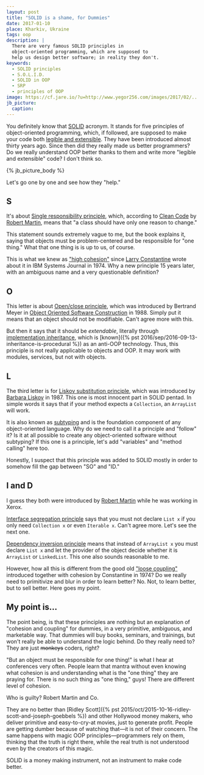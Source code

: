 ```yaml
---
layout: post
title: "SOLID is a shame, for Dummies"
date: 2017-01-10
place: Kharkiv, Ukraine
tags: oop
description: |
  There are very famous SOLID principles in
  object-oriented programming, which are supposed to
  help us design better software; in reality they don't.
keywords:
  - SOLID principles
  - S.O.L.I.D.
  - SOLID in OOP
  - SRP
  - principles of OOP
image: https://cf.jare.io/?u=http://www.yegor256.com/images/2017/02/...
jb_picture:
  caption:
---
```


You definitely know that [SOLID](https://en.wikipedia.org/wiki/SOLID_%28object-oriented_design%29)
acronym. It stands for five principles
of object-oriented programming, which, if followed, are supposed to
make your code both [legible and extensible](https://en.wikipedia.org/wiki/SOLID_%28object-oriented_design%29).
They have been introduced almost thirty years ago. Since then
did they really made us better programmers?
Do we really understand OOP better thanks to them and write more
"legible and extensible" code? I don't think so.

<!--more-->

{% jb_picture_body %}

Let's go one by one and see how they "help."

## S

It's about [Single responsibility principle](https://en.wikipedia.org/wiki/Single_responsibility_principle),
which, according to [Clean Code](http://amzn.to/2m7LmaA) by
[Robert Martin](https://en.wikipedia.org/wiki/Robert_Cecil_Martin), means that
"a class should have only one reason to change."

This statement sounds extremely vague to me, but the book explains it, saying that
objects must be problem-centered and be responsible for "one thing."
What that one thing is is up to us, of course.

This is what we knew as
["high cohesion"](https://en.wikipedia.org/wiki/Cohesion_%28computer_science%29)
since [Larry Constantine](https://en.wikipedia.org/wiki/Larry_Constantine)
wrote about it in IBM Systems Journal in 1974.
Why a new principle 15 years later, with an ambiguous name and
a very questionable definition?

## O

This letter is about [Open/close principle](https://en.wikipedia.org/wiki/Open/closed_principle),
which was introduced by Bertrand Meyer in
[Object Oriented Software Construction](http://amzn.to/2lNxy44) in 1988.
Simply put it means that an object should not be modifiable. Can't agree more
with this.

But then it says that it should be _extendable_, literally through
[implementation inheritance](https://en.wikipedia.org/wiki/Inheritance_%28object-oriented_programming%29), which is
[known]({% pst 2016/sep/2016-09-13-inheritance-is-procedural %}) as an anti-OOP technology.
Thus, this principle is not really applicable to objects and OOP.
It may work with modules, services, but not with objects.

## L

The third letter is for [Liskov substitution principle](https://en.wikipedia.org/wiki/Liskov_substitution_principle),
which was introduced by
[Barbara Liskov](https://en.wikipedia.org/wiki/Barbara_Liskov) in 1987.
This one is most innocent part in SOLID pentad. In simple words it says
that if your method expects a `Collection`, an `ArrayList` will work.

It is also known as [subtyping](https://en.wikipedia.org/wiki/Subtyping) and is
the foundation component of any object-oriented language. Why do we need to
call it a principle and "follow" it? Is it at all possible to create any
object-oriented software without subtyping? If this one is a principle, let's
add "variables" and "method calling" here too.

Honestly, I suspect that this principle was added to SOLID mostly in order
to somehow fill the gap between "SO" and "ID."

## I and D

I guess they both were introduced by
[Robert Martin](https://en.wikipedia.org/wiki/Robert_Cecil_Martin) while
he was working in Xerox.

[Interface segregation principle](https://en.wikipedia.org/wiki/Interface_segregation_principle)
says that you must not declare `List x` if you only need `Collection x`
or even `Iterable x`. Can't agree more. Let's see the next one.

[Dependency inversion principle](https://en.wikipedia.org/wiki/Dependency_inversion_principle)
means that instead of `ArrayList x` you must
declare `List x` and let the provider of the object decide whether
it is `ArrayList` or `LinkedList`. This one also sounds reasonable to me.

However, how all this is different from the good old
["loose coupling"](https://en.wikipedia.org/wiki/Coupling_%28computer_programming%29)
introduced together with cohesion by Constantine in 1974?
Do we really need to primitivize and blur in order to learn better?
No. Not, to learn better, but to sell better. Here goes my point.

## My point is...

The point being, is that these principles are nothing but an explanation of
"cohesion and coupling" for dummies, in a very primitive, ambiguous,
and marketable way. That dummies will buy books, seminars, and trainings,
but won't really be able to understand the logic behind. Do they really
need to? They are just <del>monkeys</del> coders, right?

"But an object must be responsible for one thing!" is what I hear at
conferences very often. People learn that mantra without even knowing
what cohesion is and understanding what is the "one thing" they are
praying for. There is no such thing as "one thing," guys! There are different
level of cohesion.

Who is guilty? Robert Martin and Co.

They are no better than
[Ridley Scott]({% pst 2015/oct/2015-10-16-ridley-scott-and-joseph-goebbels %})
and other Hollywood money makers, who
deliver primitive and easy-to-cry-at movies, just to generate profit. People
are getting dumber because of watching that&mdash;it is not of their concern.
The same happens with magic OOP principles&mdash;programmers rely on
them, thinking that the truth is right there, while the real truth
is not understood even by the creators of this magic.

SOLID is a money making instrument, not an instrument to make
code better.
